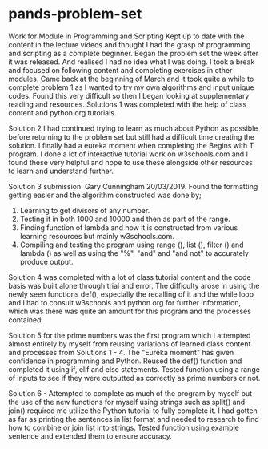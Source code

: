 # pands-problem-set
Work for Module in Programming and Scripting
Kept up to date with the content in the lecture videos and thought I had the grasp of programming and scripting as a complete beginner.
Began the problem set the week after it was released. And realised I had no idea what I was doing.
I took a break and focused on following content and completing exercises in other modules.
Came back at the beginning of March and it took quite a while to complete problem 1 as I wanted to try my own algorithms and input unique codes. Found this very difficult so then I began looking at supplementary reading and resources.
Solutions 1 was completed with the help of class content and python.org tutorials.

Solution 2 I had continued trying to learn as much about Python as possible before returning to the problem set but still had a difficult time creating the solution. I finally had a eureka moment when completing the Begins with T program. I done a lot of interactive tutorial work on w3schools.com and I found these very helpful and hope to use these alongside other resources to learn and understand further.

Solution 3 submission. Gary Cunningham 20/03/2019.
Found the formatting getting easier and the algorithm constructed was done by;
1. Learning to get divisors of any number.
2. Testing it in both 1000 and 10000 and then as part of the range.
3. Finding function of lambda and how it is constructed from various learning resources but mainly w3schools.com.
4. Compiling and testing the program using range (), list (), filter () and lambda () as well as using the "%", "and" and "and not" to accurately produce output.  

Solution 4 was completed with a lot of class tutorial content and the code basis was built alone through trial and error. The difficulty arose in using the newly seen functions def(), especially the recalling of it and the while loop and I had to consult w3schools and python.org for further information, which was there was quite an amount for this program and the processes contained.

Solution 5 for the prime numbers was the first program which I attempted almost entirely by myself from reusing variations of learned class content and processes from Solutions 1 - 4. The "Eureka moment" has given confidence in programming and Python. Reused the def() function and completed it using if, elif and else statements. Tested function using a range of inputs to see if they were outputted as correctly as prime numbers or not.

Solution 6 - Attempted to complete as much of the program by myself but the use of the new functions for myself using strings such as split() and join() required me utilize the Python tutorial to fully complete it. I had gotten as far as printing the sentences in list format and needed to research to find how to combine or join list into strings. Tested function using example sentence and extended them to ensure accuracy.